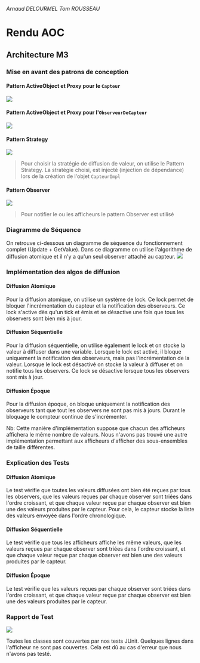 *Arnaud DELOURMEL*
*Tom ROUSSEAU*

# Rendu AOC

## Architecture M3

### Mise en avant des patrons de conception

#### Pattern ActiveObject et Proxy pour le `Capteur`
![](https://codimd.math.cnrs.fr/uploads/upload_b17031a8df8fb2024e62924b2f453fba.png)


#### Pattern ActiveObject et Proxy pour l'`ObserveurDeCapteur`
![](https://codimd.math.cnrs.fr/uploads/upload_32c4170b42a3f3450e0a3e528907db6d.png)



#### Pattern Strategy

![](https://codimd.math.cnrs.fr/uploads/upload_605061111f2734d07047767cff8231b0.png)
> Pour choisir la stratégie de diffusion de valeur, on utilise le Pattern Strategy. La stratégie choisi, est injecté (injection de dépendance) lors de la création de l'objet `CapteurImpl`

#### Pattern Observer
![](https://codimd.math.cnrs.fr/uploads/upload_bfcdeaf444be16b4c22ad411330498b8.png)
> Pour notifier le ou les afficheurs le pattern Observer est utilisé

### Diagramme de Séquence
On retrouve ci-dessous un diagramme de séquence du fonctionnement complet (Update + GetValue). Dans ce diagramme on utilise l'algorithme de diffusion atomique et il n'y a qu'un seul observer attaché au capteur.
![](https://codimd.math.cnrs.fr/uploads/upload_9cbf72ed216aa84c0c6af152e6865f0e.png)


### Implémentation des algos de diffusion

#### Diffusion Atomique
Pour la diffusion atomique, on utilise un système de lock. Ce lock permet de bloquer l'incrémentation du capteur et la notification des observeurs. Ce lock s'active dès qu'un tick et émis et se désactive une fois que tous les observers sont bien mis à jour.

#### Diffusion Séquentielle
Pour la diffusion séquentielle, on utilise également le lock et on stocke la valeur à diffuser dans une variable. Lorsque le lock est activé, il bloque uniquement la notification des observeurs, mais pas l'incrémentation de la valeur. Lorsque le lock est désactivé on stocke la valeur à diffuser et on notifie tous les observers. Ce lock se désactive lorsque tous les observers sont mis à jour.

#### Diffusion Époque
Pour la diffusion époque, on bloque uniquement la notification des observeurs tant que tout les observers ne sont pas mis à jours. Durant le bloquage le compteur continue de s'incrémenter.

Nb: Cette manière d'implémentation suppose que chacun des afficheurs affichera le même nombre de valeurs. Nous n'avons pas trouvé une autre implémentation permettant aux afficheurs d'afficher des sous-ensembles de taille différentes.

### Explication des Tests
#### Diffusion Atomique
Le test vérifie que toutes les valeurs diffusées ont bien été reçues par tous les observers, que les valeurs reçues par chaque observer sont triées dans l'ordre croissant, et que chaque valeur reçue par chaque observer est bien une des valeurs produites par le capteur. Pour cela, le capteur stocke la liste des valeurs envoyée dans l'ordre chronologique.

#### Diffusion Séquentielle
Le test vérifie que tous les afficheurs affiche les même valeurs, que les valeurs reçues par chaque observer sont triées dans l'ordre croissant, et que chaque valeur reçue par chaque observer est bien une des valeurs produites par le capteur.

#### Diffusion Époque
Le test vérifie que les valeurs reçues par chaque observer sont triées dans l'ordre croissant, et que chaque valeur reçue par chaque observer est bien une des valeurs produites par le capteur.

### Rapport de Test
![](https://codimd.math.cnrs.fr/uploads/upload_54f5927fa68da1d8add1aa77e33e1fbb.png)

Toutes les classes sont couvertes par nos tests JUnit. Quelques lignes dans l'afficheur ne sont pas couvertes. Cela est dû au cas d'erreur que nous n'avons pas testé.


